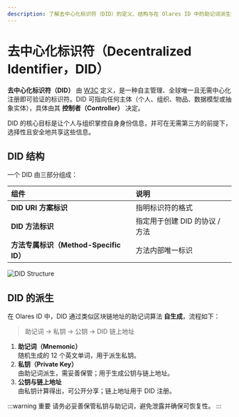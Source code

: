 ```yaml
---
description: 了解去中心化标识符（DID）的定义、结构与在 Olares ID 中的助记词派生流程。
---
```


# 去中心化标识符（Decentralized Identifier，DID）

**去中心化标识符（DID）** 由 [W3C](https://www.w3.org/TR/did-core/) 定义，是一种自主管理、全球唯一且无需中心化注册即可验证的标识符。DID 可指向任何主体（个人、组织、物品、数据模型或抽象实体），具体由其 **控制者（Controller）** 决定。

DID 的核心目标是让个人与组织掌控自身身份信息，并可在无需第三方的前提下，选择性且安全地共享这些信息。

## DID 结构

一个 DID 由三部分组成：

| 组件 | 说明 |
| :-- | :-- |
| **DID URI 方案标识** | 指明标识符的格式 |
| **DID 方法标识** | 指定用于创建 DID 的协议 / 方法 |
| **方法专属标识（Method-Specific ID）** | 方法内部唯一标识 |

![DID Structure](/images/manual/concepts/did.png)

## DID 的派生

在 Olares ID 中，DID 通过类似区块链地址的助记词算法 **自生成**，流程如下：

> 助记词 → 私钥 → 公钥 → DID 链上地址

1. **助记词（Mnemonic）**  
   随机生成的 12 个英文单词，用于派生私钥。  
2. **私钥（Private Key）**  
   由助记词派生，需妥善保管；用于生成公钥与链上地址。  
3. **公钥与链上地址**  
   由私钥计算得出，可公开分享；链上地址用于 DID 注册。  

:::warning 重要
请务必妥善保管私钥与助记词，避免泄露并确保可恢复性。
:::
